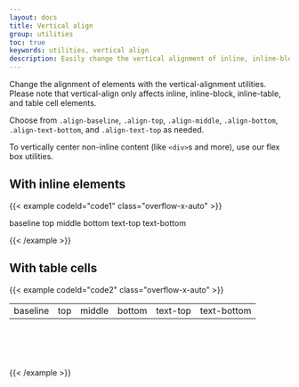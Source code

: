 ```yaml
---
layout: docs
title: Vertical align
group: utilities
toc: true
keywords: utilities, vertical align
description: Easily change the vertical alignment of inline, inline-block, inline-table, and table cell elements.
---
```


Change the alignment of elements with the vertical-alignment utilities. Please note that vertical-align only 
affects inline, inline-block, inline-table, and table cell elements.

Choose from `.align-baseline`, `.align-top`, `.align-middle`, `.align-bottom`, `.align-text-bottom`, and 
`.align-text-top` as needed.

To vertically center non-inline content (like `<div>`s and more), use our flex box utilities.

## With inline elements

{{< example codeId="code1" class="overflow-x-auto" >}}

<span class="align-baseline">baseline</span>
<span class="align-top">top</span>
<span class="align-middle">middle</span>
<span class="align-bottom">bottom</span>
<span class="align-text-top">text-top</span>
<span class="align-text-bottom">text-bottom</span>

{{< /example >}}

## With table cells

{{< example codeId="code2" class="overflow-x-auto" >}}

<table style="height: 100px;">
  <tbody>
    <tr>
      <td class="align-baseline">baseline</td>
      <td class="align-top">top</td>
      <td class="align-middle">middle</td>
      <td class="align-bottom">bottom</td>
      <td class="align-text-top">text-top</td>
      <td class="align-text-bottom">text-bottom</td>
    </tr>
  </tbody>
</table>

{{< /example >}}
